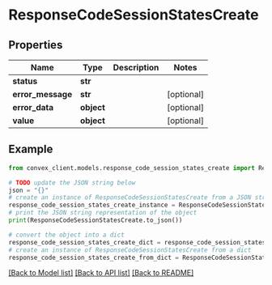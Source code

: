 # ResponseCodeSessionStatesCreate


## Properties

Name | Type | Description | Notes
------------ | ------------- | ------------- | -------------
**status** | **str** |  | 
**error_message** | **str** |  | [optional] 
**error_data** | **object** |  | [optional] 
**value** | **object** |  | [optional] 

## Example

```python
from convex_client.models.response_code_session_states_create import ResponseCodeSessionStatesCreate

# TODO update the JSON string below
json = "{}"
# create an instance of ResponseCodeSessionStatesCreate from a JSON string
response_code_session_states_create_instance = ResponseCodeSessionStatesCreate.from_json(json)
# print the JSON string representation of the object
print(ResponseCodeSessionStatesCreate.to_json())

# convert the object into a dict
response_code_session_states_create_dict = response_code_session_states_create_instance.to_dict()
# create an instance of ResponseCodeSessionStatesCreate from a dict
response_code_session_states_create_from_dict = ResponseCodeSessionStatesCreate.from_dict(response_code_session_states_create_dict)
```
[[Back to Model list]](../README.md#documentation-for-models) [[Back to API list]](../README.md#documentation-for-api-endpoints) [[Back to README]](../README.md)


